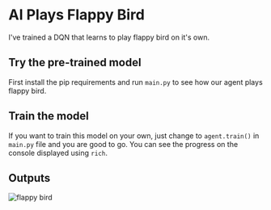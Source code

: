 # AI Plays Flappy Bird

I've trained a DQN that learns to play flappy bird on it's own.

## Try the pre-trained model

First install the pip requirements and run `main.py` to see how our agent plays flappy bird.

## Train the model

If you want to train this model on your own, just change to `agent.train()` in `main.py` file and you are good to go. You can see the progress on the console displayed using `rich`.

## Outputs

![flappy bird]("./output.png")
